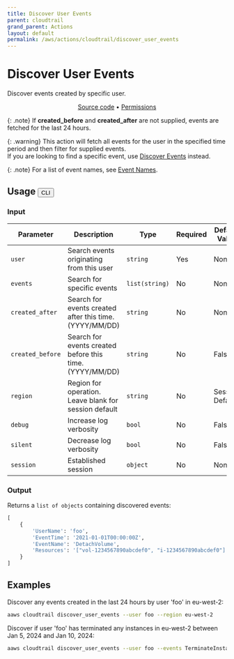 ```yaml
---
title: Discover User Events
parent: cloudtrail
grand_parent: Actions
layout: default
permalink: /aws/actions/cloudtrail/discover_user_events
---
```


# Discover User Events

Discover events created by specific user.

<p align="center">
   <a href="https://github.com/avtomat-hub/avtomat-aws/tree/main/avtomat_aws/cloudtrail/discover_user_events.py">Source code</a> •
   <a href="/aws/permissions/cloudtrail/discover_user_events">Permissions</a>
</p>

{: .note}
If **created_before** and **created_after** are not supplied, events are fetched for the last 24 hours.

{: .warning}
This action will fetch all events for the user in the specified time period and then filter for supplied events.<br/>
If you are looking to find a specific event, use [Discover Events](/aws/actions/cloudtrail/discover_events) instead.

{: .note}
For a list of event names, see [Event Names](/aws/actions/cloudtrail/event_names).

## Usage <button id="toggleButton" class="btn fs-3" onclick="toggleTables()">CLI</button>

### Input

| Parameter        | Description                                              | Type           | Required | Default Value   |
|------------------|----------------------------------------------------------|----------------|----------|-----------------|
| `user`           | Search events originating from this user                 | `string`       | Yes      | None            |
| `events`         | Search for specific events                               | `list(string)` | No       | None            |
| `created_after`  | Search for events created after this time. (YYYY/MM/DD)  | `string`       | No       | None            |
| `created_before` | Search for events created before this time. (YYYY/MM/DD) | `string`       | No       | False           |
| `region`         | Region for operation. Leave blank for session default    | `string`       | No       | Session Default |
| `debug`          | Increase log verbosity                                   | `bool`         | No       | False           |
| `silent`         | Decrease log verbosity                                   | `bool`         | No       | False           |
| `session`        | Established session                                      | `object`       | No       | None            |                           

### Output

Returns a `list of objects` containing discovered events:

```python
[
    {
        'UserName': 'foo',
        'EventTime': '2021-01-01T00:00:00Z',
        'EventName': 'DetachVolume',
        'Resources': '["vol-1234567890abcdef0", "i-1234567890abcdef0"]'
    }
]
```

<div markdown="1" id="cli" style="display: block;">

## Examples

Discover any events created in the last 24 hours by user 'foo' in eu-west-2:

```bash
aaws cloudtrail discover_user_events --user foo --region eu-west-2
```

Discover if user 'foo' has terminated any instances in eu-west-2 between Jan 5, 2024 and Jan 10, 2024:

```bash
aaws cloudtrail discover_user_events --user foo --events TerminateInstances --created_before 2024/01/10 --created_after 2024/01/05 --region eu-west-2
```

</div>

<div markdown="1" id="prog" style="display: none;">

## Examples

Discover any events created in the last 24 hours by user 'foo' in eu-west-2:

```python
from avtomat_aws import cloudtrail

response = cloudtrail.discover_user_events(user="foo", region="eu-west-2")
```

Discover if user 'foo' has terminated any instances in eu-west-2 between Jan 5, 2024 and Jan 10, 2024:

```python
from avtomat_aws import cloudtrail

response = cloudtrail.discover_user_events(user="foo",
                                           events=["TerminateInstances"],
                                           created_before="2024/01/10",
                                           created_after="2024/01/05",
                                           region="eu-west-2")
```

</div>

<script>
  function toggleTables() {
    var cli = document.getElementById("cli");
    var prog = document.getElementById("prog");
    var toggleButton = document.getElementById("toggleButton");
    if (cli.style.display === "none") {
      cli.style.display = "block";
      prog.style.display = "none";
      toggleButton.innerHTML = "CLI";
    } else {
      cli.style.display = "none";
      prog.style.display = "block";
      toggleButton.innerHTML = "Programmatic";
    } 
  }
</script>
